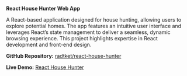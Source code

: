 **React House Hunter Web App**

A React-based application designed for house hunting, allowing users to explore potential homes. The app features an intuitive user interface and leverages React’s state management to deliver a seamless, dynamic browsing experience. This project highlights expertise in React development and front-end design.

  

**GitHub Repository:** [radtket/react-house-hunter](https://github.com/radtket/react-house-hunter)

**Live Demo:** [React House Hunter](https://radtket.github.io/react-house-hunter/)
